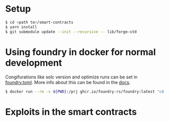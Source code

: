 # Setup

```bash
$ cd <path to>/smart-contracts
$ yarn install
$ git submodule update --init --recursive -- lib/forge-std
```

# Using foundry in docker for normal development

Congifurations like solc version and optimize runs can be set in [foundry.toml](./smart-contracts/foundry.toml). More info about this can be found in the [docs](https://book.getfoundry.sh/config/?highlight=foundry.toml#configuring-with-foundrytoml).

```bash
$ docker run --rm -v ${PWD}:/prj ghcr.io/foundry-rs/foundry:latest "cd /prj/smart-contracts && forge test"
```

# Exploits in the smart contracts